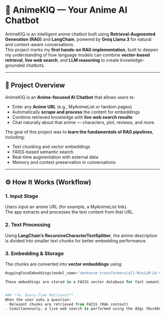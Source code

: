 # 🎌 AnimeKIQ — Your Anime AI Chatbot

AnimeKIQ is an intelligent anime chatbot built using **Retrieval-Augmented Generation (RAG)** and **LangChain**, powered by **Groq Llama 3** for natural and context-aware conversations.  
This project marks my **first hands-on RAG implementation**, built to deepen my understanding of how language models can combine **vector-based retrieval**, **live web search**, and **LLM reasoning** to create knowledge-grounded chatbots.

---

## 🧠 Project Overview

AnimeKIQ is an **Anime-focused AI Chatbot** that allows users to:
- Enter any **Anime URL** (e.g., MyAnimeList or fandom pages)
- Automatically **scrape and process** the content for embeddings
- Combine retrieved knowledge with **live web search results**
- Chat naturally about that anime — characters, plot, reviews, and more.

The goal of this project was to **learn the fundamentals of RAG pipelines**, including:
- Text chunking and vector embeddings
- FAISS-based semantic search
- Real-time augmentation with external data
- Memory and context preservation in conversations

---

## ⚙️ How It Works (Workflow)

### **1. Input Stage**
Users input an anime URL (for example, a MyAnimeList link).  
The app extracts and processes the text content from that URL.

### **2. Text Processing**
Using **LangChain’s RecursiveCharacterTextSplitter**, the anime description is divided into smaller text chunks for better embedding performance.

### **3. Embedding & Storage**
The chunks are converted into **vector embeddings** using:
```python
HuggingFaceEmbeddings(model_name="sentence-transformers/all-MiniLM-L6-v2")

These embeddings are stored in a FAISS vector database for fast semantic retrieval.


### **4. Query-Time Retrieval**
When the user asks a question:
- Relevant chunks are retrieved from FAISS (RAG context)
- Simultaneously, a live web search is performed using the ddgs (DuckDuckGo Search) API to fetch up-to-date results.
